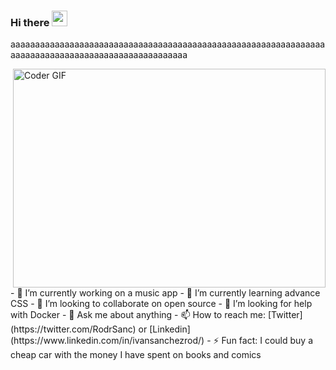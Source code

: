 
### Hi there <img src="https://media.giphy.com/media/hvRJCLFzcasrR4ia7z/giphy.gif" width="25px">
<div>
<p align= "left" width="500">aaaaaaaaaaaaaaaaaaaaaaaaaaaaaaaaaaaaaaaaaaaaaaaaaaaaaaaaaaaaaaaaaaaaaaaaaaaaaaaaaaaaaaaaaaaaaaaaaaaa</div>
 <img align="right" src="https://media.giphy.com/media/SWoSkN6DxTszqIKEqv/giphy.gif" alt="Coder GIF" width="500" height="350">
</div>
  <br>
- 🔭 I’m currently working on a music app
- 🌱 I’m currently learning advance CSS
- 👯 I’m looking to collaborate on open source
- 🤔 I’m looking for help with Docker
- 💬 Ask me about anything
- 📫 How to reach me: [Twitter](https://twitter.com/RodrSanc) or [Linkedin](https://www.linkedin.com/in/ivansanchezrod/)
- ⚡ Fun fact: I could buy a cheap car with the money I have spent on books and comics


